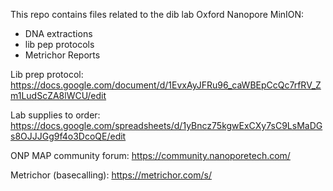 This repo contains files related to the dib lab Oxford Nanopore MinION:
- DNA extractions
- lib pep protocols
- Metrichor Reports

Lib prep protocol:
https://docs.google.com/document/d/1EvxAyJFRu96_caWBEpCcQc7rfRV_Zm1LudScZA8lWCU/edit

Lab supplies to order:
https://docs.google.com/spreadsheets/d/1yBncz75kgwExCXy7sC9LsMaDGs8OJJJGg9f4o3DcoQE/edit

ONP MAP community forum:
https://community.nanoporetech.com/

Metrichor (basecalling):
https://metrichor.com/s/
